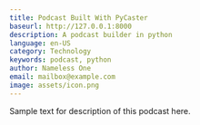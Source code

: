 ```yaml
---
title: Podcast Built With PyCaster
baseurl: http://127.0.0.1:8000
description: A podcast builder in python
language: en-US
category: Technology
keywords: podcast, python
author: Nameless One
email: mailbox@example.com
image: assets/icon.png
---
```


Sample text for description of this podcast here.
